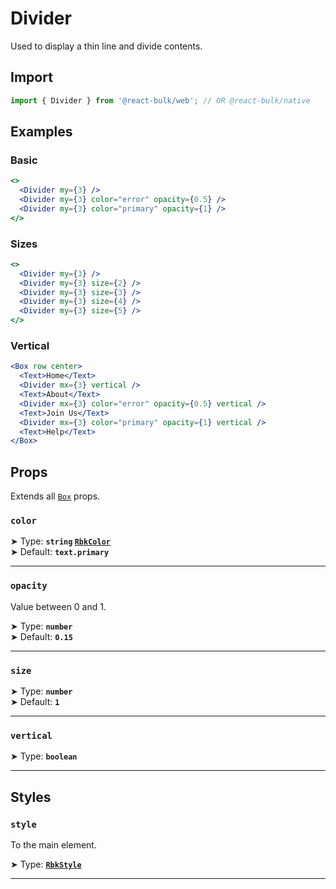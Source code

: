 # Divider

Used to display a thin line and divide contents.

## Import

```jsx
import { Divider } from '@react-bulk/web'; // OR @react-bulk/native
```

## Examples

### Basic

```jsx live
<>
  <Divider my={3} />
  <Divider my={3} color="error" opacity={0.5} />
  <Divider my={3} color="primary" opacity={1} />
</>
```

### Sizes

```jsx live
<>
  <Divider my={3} />
  <Divider my={3} size={2} />
  <Divider my={3} size={3} />
  <Divider my={3} size={4} />
  <Divider my={3} size={5} />
</>
```

### Vertical

```jsx live
<Box row center>
  <Text>Home</Text>
  <Divider mx={3} vertical />
  <Text>About</Text>
  <Divider mx={3} color="error" opacity={0.5} vertical />
  <Text>Join Us</Text>
  <Divider mx={3} color="primary" opacity={1} vertical />
  <Text>Help</Text>
</Box>
```

## Props

Extends all [`Box`](/docs/core/box#props) props.

### **`color`**

➤ Type: **`string` [`RbkColor`](/docs/type-reference/rbk-color)** <br/>
➤ Default: **`text.primary`**

---

### **`opacity`**

Value between 0 and 1.

➤ Type: **`number`** <br/>
➤ Default: **`0.15`**

---

### **`size`**

➤ Type: **`number`** <br/>
➤ Default: **`1`**

---

### **`vertical`**

➤ Type: **`boolean`** <br/>

---

## Styles

### **`style`**
To the main element.

➤ Type: **[`RbkStyle`](/docs/type-reference/rbk-style)** <br/>

---
